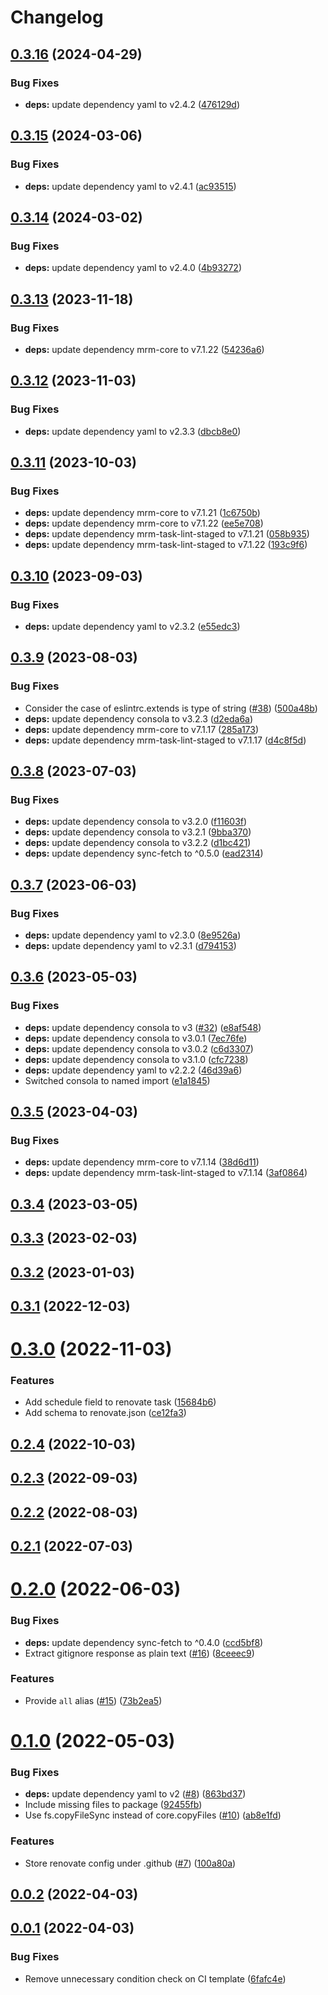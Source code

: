 # Changelog

## [0.3.16](https://github.com/nandenjin/mrm-preset/compare/v0.3.15...v0.3.16) (2024-04-29)


### Bug Fixes

* **deps:** update dependency yaml to v2.4.2 ([476129d](https://github.com/nandenjin/mrm-preset/commit/476129dd7111025aceff72773ba23eed1de46990))

## [0.3.15](https://github.com/nandenjin/mrm-preset/compare/v0.3.14...v0.3.15) (2024-03-06)


### Bug Fixes

* **deps:** update dependency yaml to v2.4.1 ([ac93515](https://github.com/nandenjin/mrm-preset/commit/ac93515eecd8cb8f0b3266e6e48daf1365a3d2b9))

## [0.3.14](https://github.com/nandenjin/mrm-preset/compare/v0.3.13...v0.3.14) (2024-03-02)


### Bug Fixes

* **deps:** update dependency yaml to v2.4.0 ([4b93272](https://github.com/nandenjin/mrm-preset/commit/4b93272f9f7e8c6098dda4ae920d482111bd82f7))

## [0.3.13](https://github.com/nandenjin/mrm-preset/compare/v0.3.12...v0.3.13) (2023-11-18)


### Bug Fixes

* **deps:** update dependency mrm-core to v7.1.22 ([54236a6](https://github.com/nandenjin/mrm-preset/commit/54236a678247836173ecb4070db53cdd90aec2ce))

## [0.3.12](https://github.com/nandenjin/mrm-preset/compare/v0.3.11...v0.3.12) (2023-11-03)

### Bug Fixes

- **deps:** update dependency yaml to v2.3.3 ([dbcb8e0](https://github.com/nandenjin/mrm-preset/commit/dbcb8e0a8e13bb0115412c4f0f8fa0b56d990d9b))

## [0.3.11](https://github.com/nandenjin/mrm-preset/compare/v0.3.10...v0.3.11) (2023-10-03)

### Bug Fixes

- **deps:** update dependency mrm-core to v7.1.21 ([1c6750b](https://github.com/nandenjin/mrm-preset/commit/1c6750bc553a7ffedc6c3f07b13b145f262a9d9c))
- **deps:** update dependency mrm-core to v7.1.22 ([ee5e708](https://github.com/nandenjin/mrm-preset/commit/ee5e708d8171ad13dc123dd9345a939d76e8048c))
- **deps:** update dependency mrm-task-lint-staged to v7.1.21 ([058b935](https://github.com/nandenjin/mrm-preset/commit/058b935034248f9b0d4cab851e61440720749109))
- **deps:** update dependency mrm-task-lint-staged to v7.1.22 ([193c9f6](https://github.com/nandenjin/mrm-preset/commit/193c9f6c1557b56b92a0bb88f90cc01767c8f89a))

## [0.3.10](https://github.com/nandenjin/mrm-preset/compare/v0.3.9...v0.3.10) (2023-09-03)

### Bug Fixes

- **deps:** update dependency yaml to v2.3.2 ([e55edc3](https://github.com/nandenjin/mrm-preset/commit/e55edc30ca36a9bc19e47512885e90107ec81cc8))

## [0.3.9](https://github.com/nandenjin/mrm-preset/compare/v0.3.8...v0.3.9) (2023-08-03)

### Bug Fixes

- Consider the case of eslintrc.extends is type of string ([#38](https://github.com/nandenjin/mrm-preset/issues/38)) ([500a48b](https://github.com/nandenjin/mrm-preset/commit/500a48b70972ea73360727efe56d4c025a3b6da4))
- **deps:** update dependency consola to v3.2.3 ([d2eda6a](https://github.com/nandenjin/mrm-preset/commit/d2eda6a264c23dcd4d1a1a08dae8c4b0e9c72995))
- **deps:** update dependency mrm-core to v7.1.17 ([285a173](https://github.com/nandenjin/mrm-preset/commit/285a1735d447ee4ce2f810957a24a2463db2570f))
- **deps:** update dependency mrm-task-lint-staged to v7.1.17 ([d4c8f5d](https://github.com/nandenjin/mrm-preset/commit/d4c8f5d5d4640a6c18ebc33bb580e751c85e6455))

## [0.3.8](https://github.com/nandenjin/mrm-preset/compare/v0.3.7...v0.3.8) (2023-07-03)

### Bug Fixes

- **deps:** update dependency consola to v3.2.0 ([f11603f](https://github.com/nandenjin/mrm-preset/commit/f11603f2efe9fbbd47155b52244effb4094e7b24))
- **deps:** update dependency consola to v3.2.1 ([9bba370](https://github.com/nandenjin/mrm-preset/commit/9bba37036ba3293735da52b83c30b21534725cb0))
- **deps:** update dependency consola to v3.2.2 ([d1bc421](https://github.com/nandenjin/mrm-preset/commit/d1bc4214506931783bf20ca055adb5189a33143c))
- **deps:** update dependency sync-fetch to ^0.5.0 ([ead2314](https://github.com/nandenjin/mrm-preset/commit/ead2314d1f21001812e13fe87832837da38346ca))

## [0.3.7](https://github.com/nandenjin/mrm-preset/compare/v0.3.6...v0.3.7) (2023-06-03)

### Bug Fixes

- **deps:** update dependency yaml to v2.3.0 ([8e9526a](https://github.com/nandenjin/mrm-preset/commit/8e9526aaf3bdeef8a7ae023657267f221a3b75c5))
- **deps:** update dependency yaml to v2.3.1 ([d794153](https://github.com/nandenjin/mrm-preset/commit/d794153e1b61e0724d669bd1057befc77d896f0a))

## [0.3.6](https://github.com/nandenjin/mrm-preset/compare/v0.3.5...v0.3.6) (2023-05-03)

### Bug Fixes

- **deps:** update dependency consola to v3 ([#32](https://github.com/nandenjin/mrm-preset/issues/32)) ([e8af548](https://github.com/nandenjin/mrm-preset/commit/e8af548ac3e9847dd56f59e8117ddeca72f67ff3))
- **deps:** update dependency consola to v3.0.1 ([7ec76fe](https://github.com/nandenjin/mrm-preset/commit/7ec76fedc7460262529864aea8d0be5a221b4967))
- **deps:** update dependency consola to v3.0.2 ([c6d3307](https://github.com/nandenjin/mrm-preset/commit/c6d3307a159c8185e6a7a00e4ffa600a1dd49fe2))
- **deps:** update dependency consola to v3.1.0 ([cfc7238](https://github.com/nandenjin/mrm-preset/commit/cfc72388cb33031d2bb83c370ecd46b00fc132c6))
- **deps:** update dependency yaml to v2.2.2 ([46d39a6](https://github.com/nandenjin/mrm-preset/commit/46d39a632f6e7e0c4ceac3da296836c7f5aa6e91))
- Switched consola to named import ([e1a1845](https://github.com/nandenjin/mrm-preset/commit/e1a18456117382e8ace20b7952c418ff5a1d161e))

## [0.3.5](https://github.com/nandenjin/mrm-preset/compare/v0.3.4...v0.3.5) (2023-04-03)

### Bug Fixes

- **deps:** update dependency mrm-core to v7.1.14 ([38d6d11](https://github.com/nandenjin/mrm-preset/commit/38d6d1129e742cc0a440cb0183554cdc3d8899cc))
- **deps:** update dependency mrm-task-lint-staged to v7.1.14 ([3af0864](https://github.com/nandenjin/mrm-preset/commit/3af0864915fbb71d7b1edb39a8a5ad2a51dac61b))

## [0.3.4](https://github.com/nandenjin/mrm-preset/compare/v0.3.3...v0.3.4) (2023-03-05)

## [0.3.3](https://github.com/nandenjin/mrm-preset/compare/v0.3.2...v0.3.3) (2023-02-03)

## [0.3.2](https://github.com/nandenjin/mrm-preset/compare/v0.3.1...v0.3.2) (2023-01-03)

## [0.3.1](https://github.com/nandenjin/mrm-preset/compare/v0.3.0...v0.3.1) (2022-12-03)

# [0.3.0](https://github.com/nandenjin/mrm-preset/compare/v0.2.4...v0.3.0) (2022-11-03)

### Features

- Add schedule field to renovate task ([15684b6](https://github.com/nandenjin/mrm-preset/commit/15684b6eaaf48fa80bb4871d050951e93624cc3f))
- Add schema to renovate.json ([ce12fa3](https://github.com/nandenjin/mrm-preset/commit/ce12fa32c53dd988d432bef8a711aef4d3191594))

## [0.2.4](https://github.com/nandenjin/mrm-preset/compare/v0.2.3...v0.2.4) (2022-10-03)

## [0.2.3](https://github.com/nandenjin/mrm-preset/compare/v0.2.2...v0.2.3) (2022-09-03)

## [0.2.2](https://github.com/nandenjin/mrm-preset/compare/v0.2.1...v0.2.2) (2022-08-03)

## [0.2.1](https://github.com/nandenjin/mrm-preset/compare/v0.2.0...v0.2.1) (2022-07-03)

# [0.2.0](https://github.com/nandenjin/mrm-preset/compare/v0.1.0...v0.2.0) (2022-06-03)

### Bug Fixes

- **deps:** update dependency sync-fetch to ^0.4.0 ([ccd5bf8](https://github.com/nandenjin/mrm-preset/commit/ccd5bf8d1a26e05fc0e2e918e451423e947fd961))
- Extract gitignore response as plain text ([#16](https://github.com/nandenjin/mrm-preset/issues/16)) ([8ceeec9](https://github.com/nandenjin/mrm-preset/commit/8ceeec9eccf2b2d5f3b9588c3eb1c46455ba3a68))

### Features

- Provide `all` alias ([#15](https://github.com/nandenjin/mrm-preset/issues/15)) ([73b2ea5](https://github.com/nandenjin/mrm-preset/commit/73b2ea5ef049d8160d6f26cc3399d4d43b273025))

# [0.1.0](https://github.com/nandenjin/mrm-preset/compare/v0.0.2...v0.1.0) (2022-05-03)

### Bug Fixes

- **deps:** update dependency yaml to v2 ([#8](https://github.com/nandenjin/mrm-preset/issues/8)) ([863bd37](https://github.com/nandenjin/mrm-preset/commit/863bd375e3732518d38853b2a81c331f41e0253b))
- Include missing files to package ([92455fb](https://github.com/nandenjin/mrm-preset/commit/92455fb5c78cfa8cb2bc401d125cebf56213b73a))
- Use fs.copyFileSync instead of core.copyFiles ([#10](https://github.com/nandenjin/mrm-preset/issues/10)) ([ab8e1fd](https://github.com/nandenjin/mrm-preset/commit/ab8e1fddcba0dab6340e122ae2fe7f1989ff0f34))

### Features

- Store renovate config under .github ([#7](https://github.com/nandenjin/mrm-preset/issues/7)) ([100a80a](https://github.com/nandenjin/mrm-preset/commit/100a80a17240115faa07e113d5fbdeb3ad287859))

## [0.0.2](https://github.com/nandenjin/mrm-preset/compare/v0.0.1...v0.0.2) (2022-04-03)

## [0.0.1](https://github.com/nandenjin/mrm-preset/compare/v0.0.0...v0.0.1) (2022-04-03)

### Bug Fixes

- Remove unnecessary condition check on CI template ([6fafc4e](https://github.com/nandenjin/mrm-preset/commit/6fafc4ed24799a83edc3f9614a108f4f0b2c7357))
